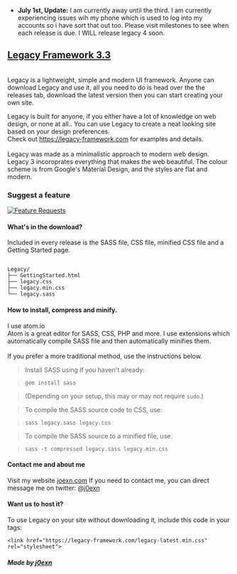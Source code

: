 * **July 1st, Update:** I am currently away until the third. I am currently experiencing issues wih my phone which is used to log into my accounts so i have sort that out too. Please visit milestones to see when each release is due. I WILL release legacy 4 soon.

## [Legacy Framework 3.3](https://legacy-framework.com)
<br />
Legacy is a lightweight, simple and modern UI framework.
Anyone can download Legacy and use it, all you need to do is head over the the releases tab, download the latest version then you can start creating your own site.

Legacy is built for anyone, if you either have a lot of knowledge on web design, or none at all.. You can use Legacy to create a neat looking site based on your design preferences.
<br />
Check out <https://legacy-framework.com> for examples and details.<br />
<br />
Legacy was made as a minimalistic approach to modern web design. Legacy 3 incoroprates everything that makes the web beautiful.
The colour scheme is from Google's Material Design, and the styles are flat and modern.

### Suggest a feature
[![Feature Requests](http://feathub.com/j0exn/Legacy-Framework?format=svg)](http://feathub.com/j0exn/Legacy-Framework)

#### What's in the download?

Included in every release is the SASS file, CSS file, minified CSS file and a Getting Started page.

```

Legacy/
├── GettingStarted.html
├── legacy.css
├── legacy.min.css
└── legacy.sass

```

#### How to install, compress and minify.

I use atom.io <br />
Atom is a great editor for SASS, CSS, PHP and more. I use extensions which automatically compile SASS file and then automatically minifies them.
<br /><br />
If you prefer a more traditional method, use the instructions below.

> Install SASS using if you haven't already:

>     gem install sass

> (Depending on your setup, this may or may not require `sudo`.)

> To compile the SASS source code to CSS, use:

>     sass legacy.sass legacy.css

> To compile the SASS source to a minified file, use:

>     sass -t compressed legacy.sass legacy.min.css

#### Contact me and about me
Visit my website [joexn.com](http://joexn.com)
If you need to contact me, you can direct message me on twitter: [@j0exn](https://twitter.com/@j0exn)

#### Want us to host it?
To use Legacy on your site without downloading it, include this code in your <head> tags:

```
<link href="https://legacy-framework.com/legacy-latest.min.css" rel="stylesheet">
```

##### Made by [j0exn](https://joexn.com)

